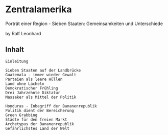 # Zentralamerika

Porträt einer Region - Sieben Staaten: Gemeinsamkeiten und Unterschiede

by Ralf Leonhard

## Inhalt

    Einleitung
    
    Sieben Staaten auf der Landbrücke
    Guatemala - immer wieder Gewalt
    Parteien als leere Hüllen
    Land ohne Lächeln
    Demokratischer Frühling
    Drei Jahrzehnte Diktatur
    Massaker als Mittel der Politik
    
    Honduras - Inbegriff der Bananenrepublik
    Politik dient der Bereicherung
    Green Grabbing
    Städte für den freien Markt
    Archetypus der Bananenrepublik
    Gefährlichstes Land der Welt
